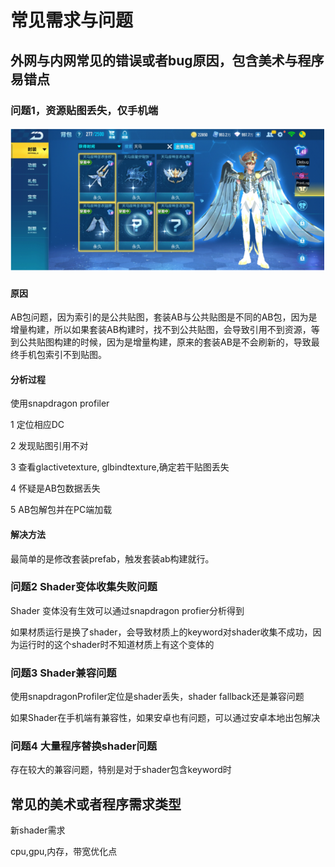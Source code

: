 # 常见需求与问题

## 外网与内网常见的错误或者bug原因，包含美术与程序易错点

### 问题1，资源贴图丢失，仅手机端

![](../../.gitbook/assets/image%20%28184%29.png)

#### 原因

AB包问题，因为索引的是公共贴图，套装AB与公共贴图是不同的AB包，因为是增量构建，所以如果套装AB构建时，找不到公共贴图，会导致引用不到资源，等到公共贴图构建的时候，因为是增量构建，原来的套装AB是不会刷新的，导致最终手机包索引不到贴图。

#### 分析过程

使用snapdragon profiler 

1 定位相应DC

2 发现贴图引用不对

3 查看glactivetexture, glbindtexture,确定若干贴图丢失

4 怀疑是AB包数据丢失

5 AB包解包并在PC端加载

#### 解决方法

最简单的是修改套装prefab，触发套装ab构建就行。

### 问题2 Shader变体收集失败问题

Shader 变体没有生效可以通过snapdragon profier分析得到

如果材质运行是换了shader，会导致材质上的keyword对shader收集不成功，因为运行时的这个shader时不知道材质上有这个变体的

### 问题3 Shader兼容问题

使用snapdragonProfiler定位是shader丢失，shader fallback还是兼容问题

如果Shader在手机端有兼容性，如果安卓也有问题，可以通过安卓本地出包解决

### 问题4 大量程序替换shader问题

存在较大的兼容问题，特别是对于shader包含keyword时

## 常见的美术或者程序需求类型

新shader需求



cpu,gpu,内存，带宽优化点

